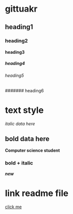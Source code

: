# gittuakr
## heading1
### heading2
#### heading3
##### heading4
###### heading5
####### heading6
# text style
*italic data here*<br/>
## bold data here
**Computer science student**
### bold + italic
***new***
# link readme file
[click me]("www.aec.edu.in")
